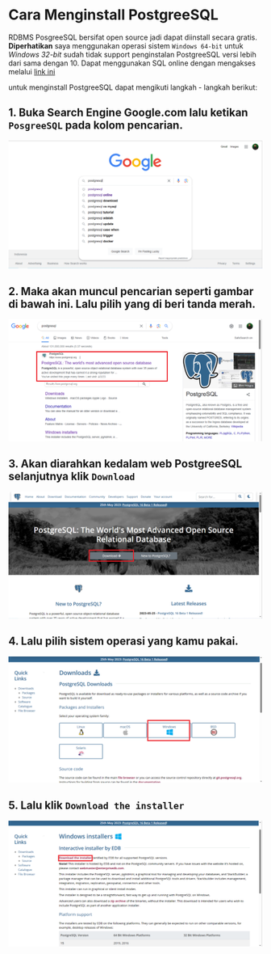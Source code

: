 # Cara Menginstall PostgreeSQL

RDBMS PosgreeSQL bersifat open source jadi dapat diinstall secara gratis. **Diperhatikan** saya menggunakan operasi sistem `Windows 64-bit` untuk *Windows 32-bit* sudah tidak support penginstalan PostgreeSQL versi lebih dari sama dengan 10. Dapat menggunakan SQL online dengan mengakses melalui [link ini](https://sqliteonline.com/)


untuk menginstall PostgreeSQL dapat mengikuti langkah - langkah berikut:

## 1. Buka Search Engine Google.com lalu ketikan `PosgreeSQL` pada kolom pencarian.

<div align='center'>
  
![Gambar1](https://github.com/indracahyaramdani/PostgreeSQL-Zero-to-Hero/blob/fe2a47f4c3b9c684a6948e1fb4409508158c8921/image/img1.PNG)  
  
</div>

## 2. Maka akan muncul pencarian seperti gambar di bawah ini. Lalu pilih yang di beri tanda merah.

<div align='center'>
  
![Gambar2](https://github.com/indracahyaramdani/PostgreeSQL-Zero-to-Hero/blob/f74341fb9d0761f7eb3d51cf35378f71a43b71ad/image/img2.PNG)  
  
</div>

## 3. Akan diarahkan kedalam web PostgreeSQL selanjutnya klik `Download`

<div align='center'>
  
![Gambar3](https://github.com/indracahyaramdani/PostgreeSQL-Zero-to-Hero/blob/57803f3ed165909d12d4911c3b8bb9224320ba6e/image/img3.PNG)  
  
</div>

## 4. Lalu pilih sistem operasi yang kamu pakai.

<div align='center'>
  
![Gambar4](https://github.com/indracahyaramdani/PostgreeSQL-Zero-to-Hero/blob/57803f3ed165909d12d4911c3b8bb9224320ba6e/image/img4.PNG)  
  
</div>

## 5. Lalu klik `Download the installer`

<div align='center'>
  
![Gambar5](https://github.com/indracahyaramdani/PostgreeSQL-Zero-to-Hero/blob/57803f3ed165909d12d4911c3b8bb9224320ba6e/image/img5.PNG)  
  
</div>
